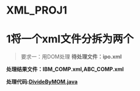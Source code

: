 # XML_PROJ1
1将一个xml文件分拆为两个
===
>要求一：用DOM处理
**待处理文件：ipo.xml**

**处理结果文件：IBM_COMP.xml,ABC_COMP.xml**

**处理代码:[DivideByMOM.java](https://github.com/EchoZhu/XML_PROJ1/blob/master/DivideByDOM.java)**


